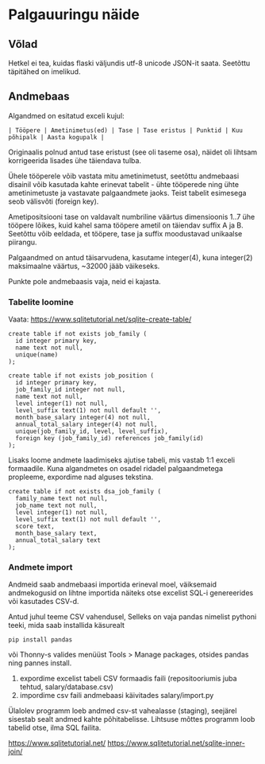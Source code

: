# Palgauuringu näide

## Võlad

Hetkel ei tea, kuidas flaski väljundis utf-8 unicode JSON-it saata. Seetõttu täpitähed on imelikud.

## Andmebaas

Algandmed on esitatud exceli kujul:

```
| Tööpere | Ametinimetus(ed) | Tase | Tase eristus | Punktid | Kuu põhipalk | Aasta kogupalk |
```

Originaalis polnud antud tase eristust (see oli taseme osa), näidet oli lihtsam korrigeerida lisades ühe täiendava tulba.

Ühele tööperele võib vastata mitu ametinimetust, seetõttu andmebaasi disainil võib kasutada kahte erinevat tabelit - ühte
tööperede ning ühte ametinimetuste ja vastavate palgaandmete jaoks. Teist tabelit esimesega seob välisvõti (foreign key).

Ametipositsiooni tase on valdavalt numbriline väärtus dimensioonis 1..7 ühe tööpere lõikes, kuid kahel sama tööpere ametil on täiendav suffix A ja B.
Seetõttu võib eeldada, et tööpere, tase ja suffix moodustavad unikaalse piirangu.

Palgaandmed on antud täisarvudena, kasutame integer(4), kuna integer(2) maksimaalne väärtus, ~32000 jääb väikeseks.

Punkte pole andmebaasis vaja, neid ei kajasta.


### Tabelite loomine

Vaata: https://www.sqlitetutorial.net/sqlite-create-table/

```
create table if not exists job_family (
  id integer primary key,
  name text not null,
  unique(name)
);

create table if not exists job_position (
  id integer primary key,
  job_family_id integer not null,
  name text not null,
  level integer(1) not null,
  level_suffix text(1) not null default '',
  month_base_salary integer(4) not null,
  annual_total_salary integer(4) not null,
  unique(job_family_id, level, level_suffix),
  foreign key (job_family_id) references job_family(id)
);
```

Lisaks loome andmete laadimiseks ajutise tabeli, mis vastab 1:1 exceli formaadile. Kuna algandmetes on osadel ridadel
palgaandmetega propleeme, expordime nad alguses tekstina.

```
create table if not exists dsa_job_family (
  family_name text not null,
  job_name text not null,
  level integer(1) not null,
  level_suffix text(1) not null default '',
  score text,
  month_base_salary text,
  annual_total_salary text
);
```


### Andmete import

Andmeid saab andmebaasi importida erineval moel, väiksemaid andmekogusid on lihtne importida
näiteks otse excelist SQL-i genereerides või kasutades CSV-d.

Antud juhul teeme CSV vahendusel, Selleks on vaja pandas nimelist pythoni teeki, mida saab installida
käsurealt

```
pip install pandas
```

või Thonny-s valides menüüst Tools > Manage packages, otsides pandas ning pannes install.

1) expordime excelist tabeli CSV formaadis faili (repositooriumis juba tehtud, salary/database.csv)
2) impordime csv faili andmebaasi käivitades salary/import.py

Ülalolev programm loeb andmed csv-st vahealasse (staging), seejärel sisestab sealt andmed kahte põhitabelisse.
Lihtsuse mõttes programm loob tabelid otse, ilma SQL failita.

https://www.sqlitetutorial.net/
https://www.sqlitetutorial.net/sqlite-inner-join/
